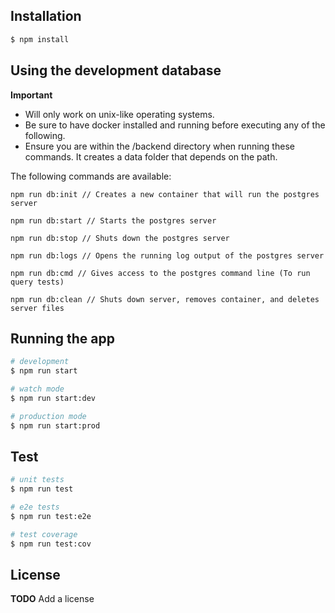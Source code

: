 
## Installation

```bash
$ npm install
```

## Using the development database

**Important**
- Will only work on unix-like operating systems. 
- Be sure to have docker installed and running before executing any of the following. 
- Ensure you are within the /backend directory when running these commands. It creates a data folder that depends on the path.

The following commands are available:
```
npm run db:init // Creates a new container that will run the postgres server

npm run db:start // Starts the postgres server

npm run db:stop // Shuts down the postgres server

npm run db:logs // Opens the running log output of the postgres server

npm run db:cmd // Gives access to the postgres command line (To run query tests)

npm run db:clean // Shuts down server, removes container, and deletes server files
```



## Running the app

```bash
# development
$ npm run start

# watch mode
$ npm run start:dev

# production mode
$ npm run start:prod
```

## Test

```bash
# unit tests
$ npm run test

# e2e tests
$ npm run test:e2e

# test coverage
$ npm run test:cov
```

## License

  **TODO** Add a license
